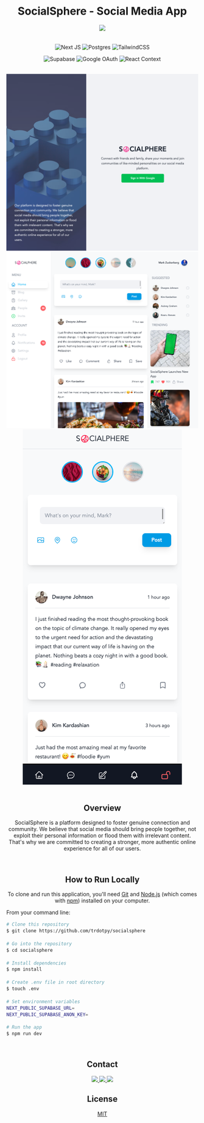 <div align='center'>

# SocialSphere - Social Media App

<!-- Hero -->

<a href="https://socialsphere.vercel.app/">
	<div align='center'>
  	<img src='https://img.shields.io/badge/Live_Demo-ef4444.svg?style=for-the-badge&logo=Vercel&logoColor=white'>
  </div>
</a>

</div>

<!-- Hero End -->

<br>

<!-- Tech -->
<div align='center'>

![Next JS](https://img.shields.io/badge/Next-black?style=for-the-badge&logo=next.js&logoColor=white)
![Postgres](https://img.shields.io/badge/postgres-%23316192.svg?style=for-the-badge&logo=postgresql&logoColor=white)
![TailwindCSS](https://img.shields.io/badge/tailwindcss-%2338B2AC.svg?style=for-the-badge&logo=tailwind-css&logoColor=white)

![Supabase](https://img.shields.io/badge/Supabase-3ECF8E?style=for-the-badge&logo=supabase&logoColor=white)
![Google OAuth](https://img.shields.io/badge/google_oauth-4285F4?style=for-the-badge&logo=google&logoColor=white)
![React Context](https://img.shields.io/badge/react_context-%2320232a.svg?style=for-the-badge&logo=react&logoColor=%2361DAFB)

</div>

<br>

<!-- Tech End -->

<!-- Screenshots -->

<div align='center'>

<img src="./assets/sign-in.png">

<img src="./assets/dashboard-desktop.png">

<img src="./assets/dashboard-mobile.png">

</div>

<br>

<!-- Screenshots End -->

<!-- Overview -->

<div align='center'>

## Overview

SocialSphere is a platform designed to foster genuine connection and community. We believe that social media should bring people together, not exploit their personal information or flood them with irrelevant content. That's why we are committed to creating a stronger, more authentic online experience for all of our users.

</div>

<!-- Overview End -->

<br>

<!-- Run -->
<div align='center'>

## How to Run Locally

To clone and run this application, you'll need [Git](https://git-scm.com) and [Node.js](https://nodejs.org/en/download/) (which comes with [npm](http://npmjs.com)) installed on your computer.

</div>

From your command line:

```bash
# Clone this repository
$ git clone https://github.com/trdotpy/socialsphere

# Go into the repository
$ cd socialsphere

# Install dependencies
$ npm install

# Create .env file in root directory
$ touch .env

# Set environment variables
NEXT_PUBLIC_SUPABASE_URL=
NEXT_PUBLIC_SUPABASE_ANON_KEY=

# Run the app
$ npm run dev
```

<!-- Run End -->

<br>

<!-- Contact -->
<div align='center'>

## Contact

<a href="https://trdotpy.dev/">
  <img src='https://img.shields.io/badge/Portfolio-000000?style=for-the-badge&logo=About.me&logoColor=white'>
</a>
<a href="https://www.linkedin.com/in/trdotpy/">
  <img src='https://img.shields.io/badge/LinkedIn-0077B5?style=for-the-badge&logo=linkedin&logoColor=white'>
</a>
<a href="mailto:tanvi.rahman@outlook.com">
  <img src='https://img.shields.io/badge/Outlook-0078D4?style=for-the-badge&logo=microsoft-outlook&logoColor=white'>
</a>
</div>

<!-- Contact End -->

<!-- License -->

<div align='center'>

## License

[MIT](https://choosealicense.com/licenses/mit/)

</div>

<!-- License End -->
